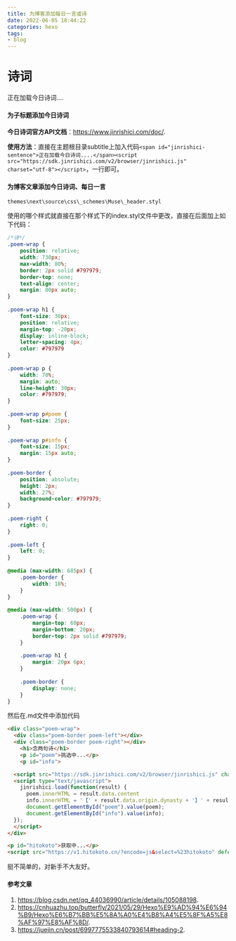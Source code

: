 ```yaml
---
title: 为博客添加每日一言或诗
date: 2022-06-05 18:44:22
categories: hexo
tags:
- blog
---
```


<div class="poem-wrap">
  <div class="poem-border poem-left"></div>
  <div class="poem-border poem-right"></div>
    <h1>诗词</h1>
    <div>
    <span id="jinrishici-sentence">正在加载今日诗词....</span></div>
<script src="https://sdk.jinrishici.com/v2/browser/jinrishici.js" charset="utf-8"></script>
    <p id="poem_info"> 
  <script type="text/javascript">
    jinrishici.load(function(result) {
        var poem_info=document.querySelector("#poem_info") 
      poem_info.innerHTML = '【' + result.data.origin.dynasty + '】' + result.data.origin.author + '《' + result.data.origin.title + '》'
      document.getElementById("poem_info").value(poem_info);  
  });
  </script>
</div>

<!-- more -->

#### 为子标题添加今日诗词

**今日诗词官方API文档**：<https://www.jinrishici.com/doc/>.

**使用方法**：直接在主题根目录subtitle上加入代码`<span id="jinrishici-sentence">正在加载今日诗词....</span><script src="https://sdk.jinrishici.com/v2/browser/jinrishici.js" charset="utf-8"></script>`，一行即可。

#### 为博客文章添加今日诗词、每日一言

`themes\next\source\css\_schemes\Muse\_header.styl`

使用的哪个样式就直接在那个样式下的index.styl文件中更改，直接在后面加上如下代码：

```css
/*诗*/
.poem-wrap {
    position: relative;
    width: 730px;
    max-width: 80%;
    border: 2px solid #797979;
    border-top: none;
    text-align: center;
    margin: 80px auto;
}
 
.poem-wrap h1 {
    font-size: 30px;
    position: relative;
    margin-top: -20px;
    display: inline-block;
    letter-spacing: 4px;
    color: #797979
}
 
.poem-wrap p {
    width: 70%;
    margin: auto;
    line-height: 30px;
    color: #797979;
}
 
.poem-wrap p#poem {
    font-size: 25px;
}
 
.poem-wrap p#info {
    font-size: 15px;
    margin: 15px auto;
}
 
.poem-border {
    position: absolute;
    height: 2px;
    width: 27%;
    background-color: #797979;
}
 
.poem-right {
    right: 0;
}
 
.poem-left {
    left: 0;
}
 
@media (max-width: 685px) {
    .poem-border {
        width: 18%;
    }
}
 
@media (max-width: 500px) {
    .poem-wrap {
        margin-top: 60px;
        margin-bottom: 20px;
        border-top: 2px solid #797979;
    }
 
    .poem-wrap h1 {
        margin: 20px 6px;
    }
 
    .poem-border {
        display: none;
    }
}
```

然后在.md文件中添加代码

```html
<div class="poem-wrap">
  <div class="poem-border poem-left"></div>
  <div class="poem-border poem-right"></div>
    <h1>念两句诗</h1>
    <p id="poem">挑选中...</p>
    <p id="info">

  <script src="https://sdk.jinrishici.com/v2/browser/jinrishici.js" charset="utf-8"></script>
  <script type="text/javascript">
    jinrishici.load(function(result) {
      poem.innerHTML = result.data.content
      info.innerHTML = '【' + result.data.origin.dynasty + '】' + result.data.origin.author + '《' + result.data.origin.title + '》'
      document.getElementById("poem").value(poem);
      document.getElementById("info").value(info);  
  });
  </script>
</div>
```

```html
<p id="hitokoto">获取中...</p>
<script src="https://v1.hitokoto.cn/?encode=js&select=%23hitokoto" defer></script>
```

挺不简单的，对新手不大友好。

#### 参考文章

1. <https://blog.csdn.net/qq_44036990/article/details/105088198>.
2. <https://cnhuazhu.top/butterfly/2021/05/29/Hexo%E9%AD%94%E6%94%B9/Hexo%E6%B7%BB%E5%8A%A0%E4%B8%A4%E5%8F%A5%E8%AF%97%E8%AF%8D/>.
3. <https://juejin.cn/post/6997775533840793614#heading-2>.